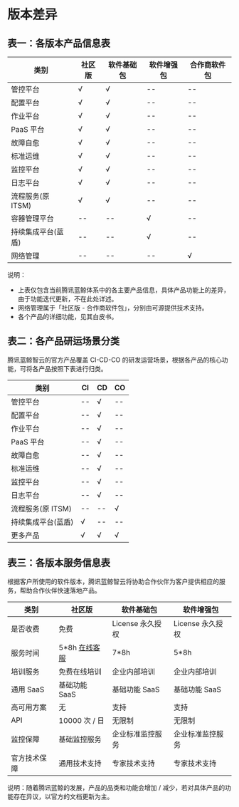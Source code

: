 # 版本差异
## 表一：各版本产品信息表

| 类别               | 社区版 | 软件基础包 | 软件增强包 | 合作商软件包 |
| ------------------ | ------ | ---------- | ---------- | ------------ |
| 管控平台           | √      | √          | --         | --           |
| 配置平台           | √      | √          | --         | --           |
| 作业平台           | √      | √          | --         | --           |
| PaaS 平台          | √      | √          | --         | --           |
| 故障自愈           | √      | √          | --         | --           |
| 标准运维           | √      | √          | --         | --           |
| 监控平台           | √      | √          | --         | --           |
| 日志平台           | √      | √          | --         | --           |
| 流程服务(原 ITSM)   | √      | √          | --         | --           |
| 容器管理平台       | --     | --         | √          | --           |
| 持续集成平台(蓝盾) | --     | --         | √          | --           |
| 网络管理           | --     | --         | --         | √            |

说明：
- 上表仅包含当前腾讯蓝鲸体系中的各主要产品信息，具体产品功能上的差异，由于功能迭代更新，不在此处详述。
- 网络管理属于「社区版 - 合作商软件包」，分别由可源提供技术支持。
- 各个产品的详细功能，见其白皮书。

## 表二：各产品研运场景分类

腾讯蓝鲸智云的官方产品覆盖 CI-CD-CO 的研发运营场景，根据各产品的核心功能，可将各产品按照下表进行归类。

| 类别               | CI  | CD  | CO  |
| ------------------ | --- | --- | --- |
| 管控平台           | --  | √   | --  |
| 配置平台           | --  | √   | --  |
| 作业平台           | --  | √   | --  |
| PaaS 平台          | --  | √   | --  |
| 故障自愈           | --  | √   | --  |
| 标准运维           | --  | √   | --  |
| 监控平台           | --  | √   | --  |
| 日志平台           | --  | √   | --  |
| 流程服务(原 ITSM)   | --  | --  | √   |
| 持续集成平台(蓝盾) | √   | --  | --  |
| 更多产品           | √   | √   | √   |

## 表三：各版本服务信息表

根据客户所使用的软件版本，腾讯蓝鲸智云将协助合作伙伴为客户提供相应的服务，帮助合作伙伴快速落地产品。

| 类别         | 社区版                                                                                              | 软件基础包       | 软件增强包       |
| ------------ | --------------------------------------------------------------------------------------------------- | ---------------- | ---------------- |
| 是否收费     | 免费                                                                                                | License 永久授权 | License 永久授权 |
| 服务时间     | 5\*8h [在线客服](http://wpa.b.qq.com/cgi/wpa.php?ln=1&key=XzgwMDgwMjAwMV80NDMwOTZfODAwODAyMDAxXzJf) | 7*8h             | 5\*8h            |
| 培训服务     | 免费在线培训                                                                                        | 企业内部培训     | 企业内部培训     |
| 通用 SaaS    | 基础功能 SaaS                                                                                       | 基础功能 SaaS    | 基础功能 SaaS    |
| 高可用方案   | 无                                                                                                  | 支持             | 支持             |
| API          | 10000 次 / 日                                                                                       | 无限制           | 无限制           |
| 监控保障     | 基础监控服务                                                                                        | 企业标准监控服务 | 企业标准监控服务 |
| 官方技术保障 | 通用技术支持                                                                                        | 专家技术支持     | 专家技术支持     |

说明：随着腾讯蓝鲸的发展，产品的品类和功能会增加 / 减少，若对具体产品的功能存在异议，以官方的文档更新为主。
